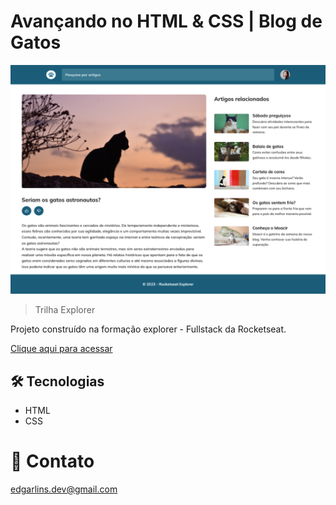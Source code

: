 # Avançando no HTML & CSS | Blog de Gatos

![preview](./.github/preview.png)

>Trilha Explorer

Projeto construído na formação explorer - Fullstack da Rocketseat.

[Clique aqui para acessar](https://edgar-lins.github.io/projeto-02/)

## 🛠 Tecnologias 

- HTML
- CSS

# 📩 Contato

edgarlins.dev@gmail.com